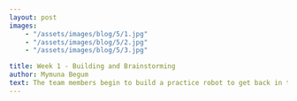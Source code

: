 ```yaml
---
layout: post
images:
    - "/assets/images/blog/5/1.jpg"
    - "/assets/images/blog/5/2.jpg"
    - "/assets/images/blog/5/3.jpg"

title: Week 1 - Building and Brainstorming 
author: Mymuna Begum 
text: The team members begin to build a practice robot to get back in the groove of build season, while designing an efficient and robust bot to represent the tech knights at Javitz. The practice bot is a great way to help teach the newest members of the team the different skills needed to build strong robots. After finishing the practice bot, they will be able to understand how to use the machines in the shop and play an active role building our robot competing in this years competition.  
---
```

